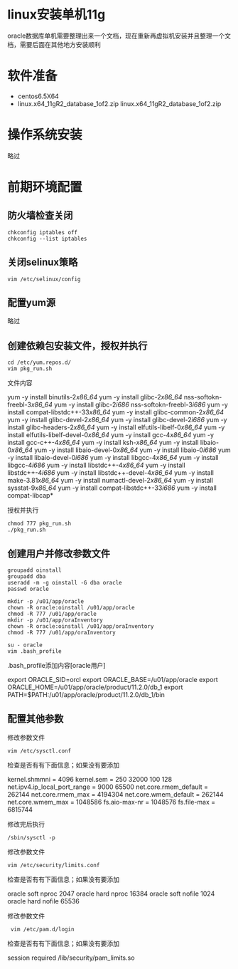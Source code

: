 ﻿linux安装单机11g
========

oracle数据库单机需要整理出来一个文档，现在重新再虚拟机安装并且整理一个文档，需要后面在其他地方安装顺利

# 软件准备

*	centos6.5X64
*	linux.x64_11gR2_database_1of2.zip linux.x64_11gR2_database_1of2.zip

# 操作系统安装

略过

# 前期环境配置

## 防火墙检查关闭

	chkconfig iptables off
	chkconfig --list iptables

## 关闭selinux策略

	vim /etc/selinux/config

## 配置yum源

略过

## 创建依赖包安装文件，授权并执行

	cd /etc/yum.repos.d/
	vim pkg_run.sh

文件内容

yum -y install   binutils-2*x86_64*
yum -y install   glibc-2*x86_64* nss-softokn-freebl-3*x86_64*
yum -y install   glibc-2*i686* nss-softokn-freebl-3*i686*
yum -y install   compat-libstdc++-33*x86_64*
yum -y install   glibc-common-2*x86_64*
yum -y install   glibc-devel-2*x86_64*
yum -y install   glibc-devel-2*i686*
yum -y install   glibc-headers-2*x86_64*
yum -y install   elfutils-libelf-0*x86_64*
yum -y install   elfutils-libelf-devel-0*x86_64*
yum -y install   gcc-4*x86_64*
yum -y install   gcc-c++-4*x86_64*
yum -y install   ksh-*x86_64*
yum -y install   libaio-0*x86_64*
yum -y install   libaio-devel-0*x86_64*
yum -y install   libaio-0*i686*
yum -y install   libaio-devel-0*i686*
yum -y install   libgcc-4*x86_64*
yum -y install   libgcc-4*i686*
yum -y install   libstdc++-4*x86_64*
yum -y install   libstdc++-4*i686*
yum -y install   libstdc++-devel-4*x86_64*
yum -y install   make-3.81*x86_64*
yum -y install   numactl-devel-2*x86_64*
yum -y install   sysstat-9*x86_64*
yum -y install   compat-libstdc++-33*i686*
yum -y install   compat-libcap*

授权并执行

	chmod 777 pkg_run.sh
	./pkg_run.sh


## 创建用户并修改参数文件

	groupadd oinstall
	groupadd dba
	useradd -m -g oinstall -G dba oracle
	passwd oracle

	mkdir -p /u01/app/oracle
	chown -R oracle:oinstall /u01/app/oracle
	chmod -R 777 /u01/app/oracle
	mkdir -p /u01/app/oraInventory
	chown -R oracle:oinstall /u01/app/oraInventory
	chmod -R 777 /u01/app/oraInventory

	su - oracle
	vim .bash_profile

.bash_profile添加内容[oracle用户]

export ORACLE_SID=orcl
export ORACLE_BASE=/u01/app/oracle
export ORACLE_HOME=/u01/app/oracle/product/11.2.0/db_1
export PATH=$PATH:/u01/app/oracle/product/11.2.0/db_1/bin


## 配置其他参数

修改参数文件

	vim /etc/sysctl.conf 

检查是否有有下面信息；如果没有要添加

kernel.shmmni = 4096
kernel.sem = 250 32000 100 128
net.ipv4.ip_local_port_range = 9000 65500
net.core.rmem_default = 262144
net.core.rmem_max = 4194304
net.core.wmem_default = 262144
net.core.wmem_max = 1048586
fs.aio-max-nr = 1048576
fs.file-max = 6815744


修改完后执行

	/sbin/sysctl -p

修改参数文件

	vim /etc/security/limits.conf

检查是否有有下面信息；如果没有要添加

oracle soft nproc 2047
oracle hard nproc 16384
oracle soft nofile 1024
oracle hard nofile 65536

修改参数文件

	 vim /etc/pam.d/login

检查是否有有下面信息；如果没有要添加

session required /lib/security/pam_limits.so


